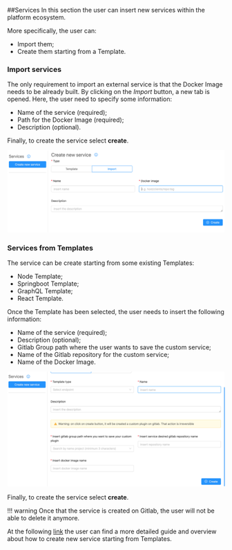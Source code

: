 ##Services
In this section the user can insert new services within the platform ecosystem.

More specifically, the user can:

* Import them;
* Create them starting from a Template.


### Import services

The only requirement to import an external service is that the Docker Image needs to be already built.
By clicking on the *Import* button, a new tab is opened. Here, the user need to specify some information:

* Name of the service (required);
* Path for the Docker Image (required);
* Description (optional).

Finally, to create the service select **create**.

![](img/services-import.png)

### Services from Templates

The service can be create starting from some existing Templates:

* Node Template;
* Springboot Template;
* GraphQL Template;
* React Template.

Once the Template has been selected, the user needs to insert the following information:

* Name of the service (required);
* Description (optional);
* Gitlab Group path where the user wants to save the custom service;
* Name of the Gitlab repository for the custom service;
* Name of the Docker Image.

![](img/services-template.png)

Finally, to create the service select **create**.

!!! warning
    Once that the service is created on Gitlab, the user will not be able to delete it anymore.

At the following [link](https://docs.mia-platform.eu/development_suite/api-console/api-design/custom_microservice_get_started/) the user can find a more detailed guide and overview about how to create new service starting from Templates.
